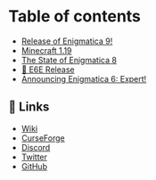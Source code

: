 # Table of contents

* [Release of Enigmatica 9!](README.md)
* [Minecraft 1.19](<README (3).md>)
* [The State of Enigmatica 8](<README (2).md>)
* [🎉 E6E Release](<README (2) (1).md>)
* [Announcing Enigmatica 6: Expert!](<README (1).md>)

## 🔗 Links

* [Wiki](https://wiki.enigmatica.net)
* [CurseForge](https://www.curseforge.com/members/enigmaticamodpacks/projects)
* [Discord](https://discord.gg/enigmatica)
* [Twitter](https://twitter.com/EnigmaticaPacks)
* [GitHub](https://github.com/EnigmaticaModpacks)
